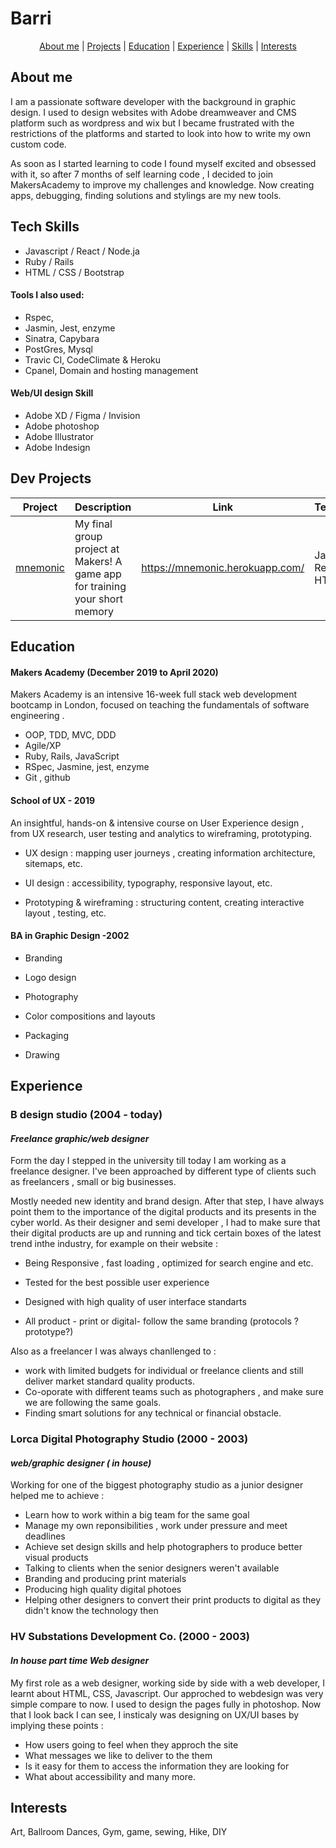 # Barri #
<div align="center">

  [About me](#about_me) | [Projects](#projects) | [Education](#education) | [Experience](#experience) | [Skills](#skills) | [Interests](#interests)

  </div>

## <a name="about_me">About me</a>

I am a passionate software developer with the background in graphic design. I used to design websites with Adobe dreamweaver and CMS platform such as wordpress and wix but I became frustrated with the restrictions of the platforms and started to look into how to write my own custom code.

As soon as I started learning to code I found myself excited and obsessed with it, so after 7 months of self learning code , I decided to join MakersAcademy to improve my challenges and knowledge.
Now creating apps, debugging, finding solutions and stylings are my new tools.

## <a name="skills">Tech Skills</a>
- Javascript / React / Node.ja
- Ruby / Rails
- HTML / CSS / Bootstrap 

#### Tools I also used:
- Rspec,
- Jasmin, Jest, enzyme
- Sinatra, Capybara
- PostGres, Mysql
- Travic CI, CodeClimate & Heroku
- Cpanel, Domain and hosting management 

#### Web/UI design Skill

- Adobe XD / Figma / Invision
- Adobe photoshop
- Adobe Illustrator
- Adobe Indesign

## <a name="projects">Dev Projects</a>

| Project   | Description | Link | Technologies |
|---        |---          |---   |---           |
| [mnemonic](https://github.com/BarriF13/mnemonic) | My final group project at Makers! A game app for training your short memory | https://mnemonic.herokuapp.com/ | Javascript, React, CSS, HTML |

## <a name="education">Education</a>

#### Makers Academy (December 2019 to April 2020)

Makers Academy is an  intensive 16-week full stack web development bootcamp in London, focused on teaching the fundamentals of software engineering .

- OOP, TDD, MVC, DDD
- Agile/XP
- Ruby, Rails, JavaScript
- RSpec, Jasmine, jest, enzyme
- Git , github

#### School of UX - 2019

An insightful, hands-on & intensive course on User Experience design , from UX research, user testing and analytics to wireframing, prototyping.

  

- UX design : mapping user journeys , creating information architecture, sitemaps, etc.

- UI design : accessibility, typography, responsive layout, etc.

- Prototyping & wireframing : structuring content, creating interactive layout , testing, etc.

  

#### BA in Graphic Design -2002

- Branding

- Logo design

- Photography

- Color compositions and layouts

- Packaging

- Drawing

  

## <a name="experience">Experience</a>

  

### **B design studio** (2004 - today)

#### *Freelance graphic/web designer*
Form the day I stepped in the university till today I am working as a freelance designer. I've been approached by different type of clients such as freelancers , small or big businesses.

Mostly needed new identity and brand design.  After that step,  I have always point them to the importance of the digital products and its presents in the cyber world.
As their designer and semi developer , I had to make sure that their digital products are up and running and tick certain boxes of the latest trend inthe industry, for example  on their website :
- Being Responsive , fast loading , optimized for search engine  and etc.

- Tested for the best possible user experience

- Designed with high quality of user interface standarts

- All product - print or digital- follow the same branding (protocols ? prototype?)

Also as a freelancer I was always chanllenged to :
- work with limited budgets for individual or freelance clients and still deliver market standard quality products.
- Co-oporate with different teams such as photographers , and make sure we are following the same goals. 
- Finding smart solutions for any technical or financial obstacle. 
  

### **Lorca Digital Photography Studio** (2000 - 2003)

#### *web/graphic designer  ( in house)*

Working for one of the biggest photography studio as a junior designer helped me to achieve :
- Learn how to work within a big team for the same goal
- Manage my own reponsibilities , work under pressure and meet deadlines 
- Achieve set design skills and help photographers to produce better visual products
- Talking to clients when the senior designers weren't available
- Branding and producing print materials
- Producing high quality digital photoes
- Helping other designers to convert their print products to digital as they didn't know the technology then

### **HV Substations Development Co.** (2000 - 2003)

#### *In house part time Web designer*

My first role as a web designer, working side by side with a web developer, I learnt about HTML, CSS, Javascript. Our approched to webdesign was very simple compare to now. I used to design the pages fully in photoshop.
Now that I look back I can see, I insticaly was designing on UX/UI bases by implying these points :
- How users going to feel when they approch the site 
-  What messages we like to deliver to the them
- Is it easy for them to access the information they are looking for
- What about accessibility
and many more.

  
  
  

## <a name="interests">Interests</a>

  

Art, Ballroom Dances, Gym, game, sewing, Hike, DIY

